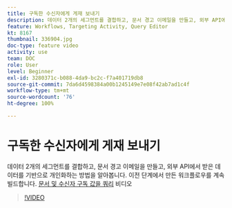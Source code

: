 ```yaml
---
title: 구독한 수신자에게 게재 보내기
description: 데이터 2개의 세그먼트를 결합하고, 문서 경고 이메일을 만들고, 외부 API에서 받은 데이터를 기반으로 개인화하는 방법을 알아봅니다.
feature: Workflows, Targeting Activity, Query Editor
kt: 8167
thumbnail: 336904.jpg
doc-type: feature video
activity: use
team: DOC
role: User
level: Beginner
exl-id: 3280371c-b088-4da9-bc2c-f7a401719db8
source-git-commit: 7da6d4598384a00b1245149e7e08f42ab7ad1c4f
workflow-type: tm+mt
source-wordcount: '76'
ht-degree: 100%

---
```


# 구독한 수신자에게 게재 보내기

데이터 2개의 세그먼트를 결합하고, 문서 경고 이메일을 만들고, 외부 API에서 받은 데이터를 기반으로 개인화하는 방법을 알아봅니다. 이전 단계에서 만든 워크플로우를 계속 빌드합니다. [문서 및 수신자 구독 값을 쿼리](/help/tutorial-use-soap-apis/query-articles-and-recipient-subscription-values.md) 비디오

>[!VIDEO](https://video.tv.adobe.com/v/336904?quality=12)
